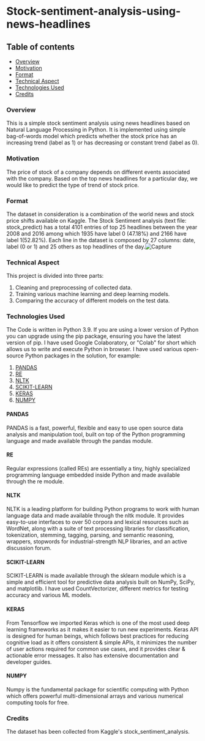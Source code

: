 # Stock-sentiment-analysis-using-news-headlines
## Table of contents
   - [Overview](#overview)
   - [Motivation](#motivation)
   - [Format](#format)
   - [Technical Aspect](#technical-aspect)
   - [Technologies Used](#technologies-used)
   - [Credits](#credits)

### Overview
This is a simple stock sentiment analysis using news headlines based on Natural Language Processing in Python. It is implemented using simple bag-of-words model which predicts whether the stock price has an increasing trend (label as 1) or has decreasing or constant trend (label as 0).
### Motivation
The price of stock of a company depends on different events associated with the company. Based on the top news headlines for a particular day, we would like to predict the type of trend of stock price.    
### Format
The dataset in consideration is a combination of the world news and stock price shifts available on Kaggle. The Stock Sentiment analysis (text file: stock_predict) has a total 4101 entries of top 25 headlines between the year 2008 and 2016 among which 1935 have label 0 (47.18%) and 2166 have label 1(52.82%). Each line in the dataset is composed by 27 columns: date, label (0 or 1) and 25 others as top headlines of the day.![Capture](https://user-images.githubusercontent.com/74978788/130363522-e2bcb02e-2317-4e04-8f98-a88dca63da08.JPG)

### Technical Aspect
This project is divided into three parts:
1. Cleaning and preprocessing of collected data.
2. Training various machine learning and deep learning models.
3. Comparing the accuracy of different models on the test data.
### Technologies Used
The Code is written in Python 3.9. If you are using a lower version of Python you can upgrade using the pip package, ensuring you have the latest version of pip. I have used Google Colaboratory, or "Colab" for short which allows us to write and execute Python in browser. I have used various open-source Python packages in the solution, for example:
1. [PANDAS](#pandas)
2. [RE](#re)
3. [NLTK](#re)
4. [SCIKIT-LEARN](#scikit-learn)
5. [KERAS](#keras)
6. [NUMPY](#numpy)
#### PANDAS
PANDAS is a fast, powerful, flexible and easy to use open source data analysis and manipulation tool, built on top of the Python programming language and made available through the pandas module.
#### RE
Regular expressions (called REs) are essentially a tiny, highly specialized programming language embedded inside Python and made available through the re module.
#### NLTK
NLTK is a leading platform for building Python programs to work with human language data and made available through the nltk module. It provides easy-to-use interfaces to over 50 corpora and lexical resources such as WordNet, along with a suite of text processing libraries for classification, tokenization, stemming, tagging, parsing, and semantic reasoning, wrappers, stopwords for industrial-strength NLP libraries, and an active discussion forum.
#### SCIKIT-LEARN
SCIKIT-LEARN is made available through the sklearn module which is a simple and efficient tool for predictive data analysis built on NumPy, SciPy, and matplotlib. I have used CountVectorizer, different metrics for testing accuracy and various ML models.
#### KERAS
From Tensorflow we imported Keras which is one of the most used deep learning frameworks as it makes it easier to run new experiments. Keras API is designed for human beings, which follows best practices for reducing cognitive load as it offers consistent & simple APIs, it minimizes the number of user actions required for common use cases, and it provides clear & actionable error messages. It also has extensive documentation and developer guides.
#### NUMPY
Numpy is the fundamental package for scientific computing with Python which offers powerful multi-dimensional arrays and various numerical computing tools for free.
### Credits
The dataset has been collected from Kaggle's stock_sentiment_analysis.  
